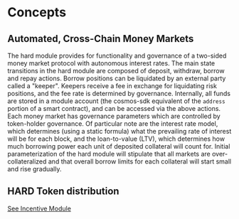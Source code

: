 <!--
order: 1
-->

# Concepts

## Automated, Cross-Chain Money Markets

The hard module provides for functionality and governance of a two-sided money market protocol with autonomous interest rates. The main state transitions in the hard module are composed of deposit, withdraw, borrow and repay actions. Borrow positions can be liquidated by an external party called a "keeper". Keepers receive a fee in exchange for liquidating risk positions, and the fee rate is determined by governance. Internally, all funds are stored in a module account (the cosmos-sdk equivalent of the `address` portion of a smart contract), and can be accessed via the above actions. Each money market has governance parameters which are controlled by token-holder governance. Of particular note are the interest rate model, which determines (using a static formula) what the prevailing rate of interest will be for each block, and the loan-to-value (LTV), which determines how much borrowing power each unit of deposited collateral will count for. Initial parameterization of the hard module will stipulate that all markets are over-collateralized and that overall borrow limits for each collateral will start small and rise gradually.

## HARD Token distribution

[See Incentive Module](../../incentive/spec/01_concepts.md)
